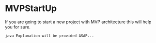 # MVPStartUp
If you are going to start a new project with MVP architecture this will help you for sure.


```     
java Explanation will be provided ASAP...
```
